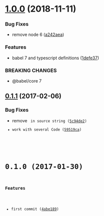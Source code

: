 <a name="1.0.0"></a>
# [1.0.0](https://github.com/christophehurpeau/babel-plugin-jsx-code/compare/v0.1.1...v1.0.0) (2018-11-11)


### Bug Fixes

* remove node 6 ([a242aea](https://github.com/christophehurpeau/babel-plugin-jsx-code/commit/a242aea))

### Features

* babel 7 and typescript definitions ([1defe37](https://github.com/christophehurpeau/babel-plugin-jsx-code/commit/1defe37))


### BREAKING CHANGES

* @babel/core 7


<a name="0.1.1"></a>
## [0.1.1](https://github.com/christophehurpeau/babel-plugin-jsx-code/compare/v0.1.0...v0.1.1) (2017-02-06)


### Bug Fixes

* remove <Code render={RenderCode}> in source string ([5c94de2](https://github.com/christophehurpeau/babel-plugin-jsx-code/commit/5c94de2))
* work with several Code ([59519ca](https://github.com/christophehurpeau/babel-plugin-jsx-code/commit/59519ca))


<a name="0.1.0"></a>
# 0.1.0 (2017-01-30)


### Features

* first commit ([4abe189](https://github.com/christophehurpeau/babel-plugin-jsx-code/commit/4abe189))
